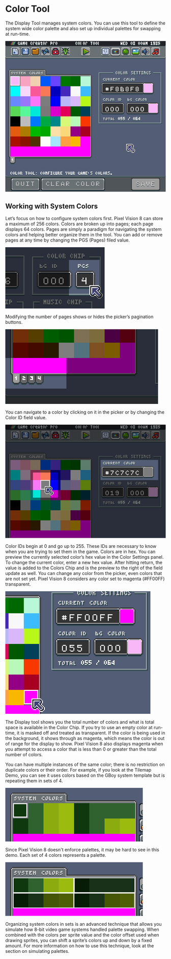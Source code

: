 # Color Tool

The Display Tool manages system colors. You can use this tool to define the system wide color palette and also set up individual palettes for swapping at run-time.

![image alt text](images/ColorTool_image_0.png)

## Working with System Colors

Let’s focus on how to configure system colors first. Pixel Vision 8 can store a maximum of 256 colors. Colors are broken up into pages; each page displays 64 colors. Pages are simply a paradigm for navigating the system colors and helping better organize them in the tool. You can add or remove pages at any time by changing the PGS (Pages) filed value.

![image alt text](images/ColorTool_image_1.png)

Modifying the number of pages shows or hides the picker’s pagination buttons.

![image alt text](images/ColorTool_image_2.png)

You can navigate to a color by clicking on it in the picker or by changing the Color ID field value.

![image alt text](images/ColorTool_image_3.png)

Color IDs begin at 0 and go up to 255. These IDs are necessary to know when you are trying to set them in the game. Colors are in hex. You can preview the currently selected color’s hex value in the Color Settings panel. To change the current color, enter a new hex value. After hitting return, the value is added to the Colors Chip and is the preview to the right of the field update as well. You can change any color from the picker, even colors that are not set yet. Pixel Vision 8 considers any color set to magenta (#FF00FF) transparent.

![image alt text](images/ColorTool_image_4.png)

The Display tool shows you the total number of colors and what is total space is available in the Color Chip. If you try to use an empty color at run-time, it is masked off and treated as transparent. If the color is being used in the background, it shows through as magenta, which means the color is out of range for the display to show. Pixel Vision 8 also displays magenta when you attempt to access a color that is less than 0 or greater than the total number of colors.

You can have multiple instances of the same color; there is no restriction on duplicate colors or their order. For example, if you look at the Tilemap Demo, you can see it uses colors based on the GBoy system template but is repeating them in sets of 4.

![image alt text](images/ColorTool_image_5.png)

Since Pixel Vision 8 doesn't enforce palettes, it may be hard to see in this demo. Each set of 4 colors represents a palette.

![image alt text](images/ColorTool_image_6.png)

Organizing system colors in sets is an advanced technique that allows you simulate how 8-bit video game systems handled palette swapping. When combined with the colors per sprite value and the color offset used when drawing sprites, you can shift a sprite’s colors up and down by a fixed amount. For more information on how to use this technique, look at the section on simulating palettes.


